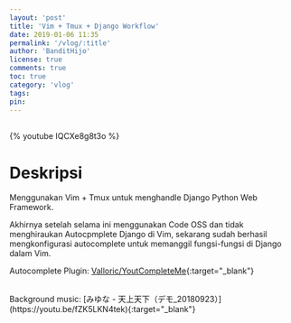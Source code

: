 ```yaml
---
layout: 'post'
title: 'Vim + Tmux + Django Workflow'
date: 2019-01-06 11:35
permalink: '/vlog/:title'
author: 'BanditHijo'
license: true
comments: true
toc: true
category: 'vlog'
tags:
pin:
---
```


<div style="margin-top:30px;"></div>
<!-- EMBED CONTAINER: YOUTUBE -->

{% youtube IQCXe8g8t3o %}

# Deskripsi


Menggunakan Vim + Tmux untuk menghandle Django Python Web Framework.

Akhirnya setelah selama ini menggunakan Code OSS dan tidak menghiraukan Autocpmplete Django di Vim, sekarang sudah berhasil mengkonfigurasi autocomplete untuk memanggil fungsi-fungsi di Django dalam Vim.

Autocomplete Plugin:
[Valloric/YoutCompleteMe](https://github.com/Valloric/YouCompleteMe){:target="_blank"}

<br>
Background music:
[みゆな - 天上天下（デモ_20180923）](https://youtu.be/fZK5LKN4tek){:target="_blank"}
